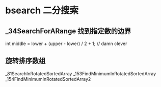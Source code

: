 # bsearch 二分搜索

## _34SearchForARange 找到指定数的边界
int middle = lower + (upper - lower) / 2 + 1; // damn clever 
   
## 旋转排序数组
_81SearchInRotatedSortedArray
_153FindMinimumInRotatedSortedArray
_154FindMinimumInRotatedSortedArray2
